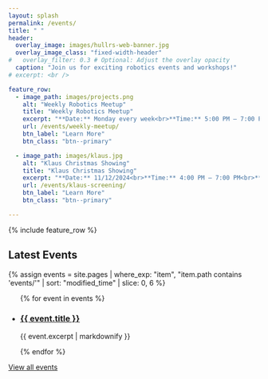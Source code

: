 ```yaml
---
layout: splash
permalink: /events/
title: " "
header:
  overlay_image: images/hullrs-web-banner.jpg
  overlay_image_class: "fixed-width-header"
#   overlay_filter: 0.3 # Optional: Adjust the overlay opacity
  caption: "Join us for exciting robotics events and workshops!"
# excerpt: <br />

feature_row:
  - image_path: images/projects.png
    alt: "Weekly Robotics Meetup"
    title: "Weekly Robotics Meetup"
    excerpt: "**Date:** Monday every week<br>**Time:** 5:00 PM – 7:00 PM<br>**Location:** Robotics Lab, University of Hull<br>"
    url: /events/weekly-meetup/
    btn_label: "Learn More"
    btn_class: "btn--primary"

  - image_path: images/klaus.jpg
    alt: "Klaus Christmas Showing"
    title: "Klaus Christmas Showing"
    excerpt: "**Date:** 11/12/2024<br>**Time:** 4:00 PM – 7:00 PM<br>**Location:** HIVE, University of Hull<br>"
    url: /events/klaus-screening/
    btn_label: "Learn More"
    btn_class: "btn--primary"

---
```

<!-- {% include feature_row id="intro" type="center" %} -->
{% include feature_row %}

## Latest Events

{% assign events = site.pages | where_exp: "item", "item.path contains 'events/'" | sort: "modified_time" | slice: 0, 6 %}

<ul class="recent-events">
  {% for event in events %}
  <li class="event-post">
    <h3><a href="{{ event.url }}">{{ event.title }}</a></h3>
    <p>{{ event.excerpt | markdownify }}</p>
  </li>
  {% endfor %}
</ul>

[View all events](/events/all-events/)